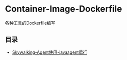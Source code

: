# Container-Image-Dockerfile
各种工具的Dockerfile编写

## 目录
- [Skywalking-Agent使用-javaagent运行](/openjdk-skywalking-agent/README.md)
